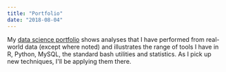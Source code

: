 ```yaml
---
title: "Portfolio"
date: "2018-08-04" 
---
```


My [data science portfolio](https://technocrat.github.io/_book) shows analyses that I have performed from real-world data (except where noted) and illustrates the range of tools I have in R, Python, MySQL, the standard bash utilities and statistics. As I pick up new techniques, I'll be applying them there.

